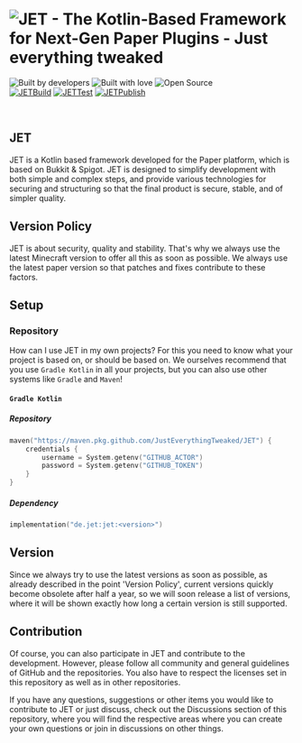 # ![JET - The Kotlin-Based Framework for Next-Gen Paper Plugins - Just everything tweaked](https://user-images.githubusercontent.com/28064149/126283274-71633d1c-95ec-407d-ab71-c7db9e96a3d5.gif)

![Built by developers](https://forthebadge.com/images/badges/built-by-developers.svg)
![Built with love](https://forthebadge.com/images/badges/built-with-love.svg)
![Open Source](https://forthebadge.com/images/badges/open-source.svg)
<br>
[![JETBuild](https://github.com/TheFruxz/QUAD/actions/workflows/build-QUAD.yml/badge.svg)](https://github.com/TheFruxz/QUAD/actions/workflows/build-QUAD.yml)
[![JETTest](https://github.com/TheFruxz/QUAD/actions/workflows/test-QUAD.yml/badge.svg)](https://github.com/TheFruxz/QUAD/actions/workflows/test-QUAD.yml)
[![JETPublish](https://github.com/TheFruxz/QUAD/actions/workflows/publish-QUAD.yml/badge.svg)](https://github.com/TheFruxz/QUAD/actions/workflows/publish-QUAD.yml)

<br>

## JET

JET is a Kotlin based framework developed for the Paper platform, which is based on Bukkit & Spigot.
JET is designed to simplify development with both simple and complex steps, and provide various technologies for securing and structuring so that the final product is secure, stable, and of simpler quality.

## Version Policy

JET is about security, quality and stability. That's why we always use the latest Minecraft version to offer all this as soon as possible. We always use the latest paper version so that patches and fixes contribute to these factors.

## Setup

### Repository

How can I use JET in my own projects? For this you need to know what your project is based on, or should be based on.
We ourselves recommend that you use `Gradle Kotlin` in all your projects, but you can also use other systems like `Gradle` and `Maven`!

#### `Gradle Kotlin`
##### Repository 
```kotlin
maven("https://maven.pkg.github.com/JustEverythingTweaked/JET") {
    credentials {
        username = System.getenv("GITHUB_ACTOR")
        password = System.getenv("GITHUB_TOKEN")
    }
}
```

##### Dependency
```kotlin
implementation("de.jet:jet:<version>")
```

## Version

Since we always try to use the latest versions as soon as possible, as already described in the point 'Version Policy', current versions quickly become obsolete after half a year, so we will soon release a list of versions, where it will be shown exactly how long a certain version is still supported.

## Contribution

Of course, you can also participate in JET and contribute to the development. However, please follow all community and general guidelines of GitHub and the repositories. You also have to respect the licenses set in this repository as well as in other repositories.

If you have any questions, suggestions or other items you would like to contribute to JET or just discuss, check out the Discussions section of this repository, where you will find the respective areas where you can create your own questions or join in discussions on other things. 

